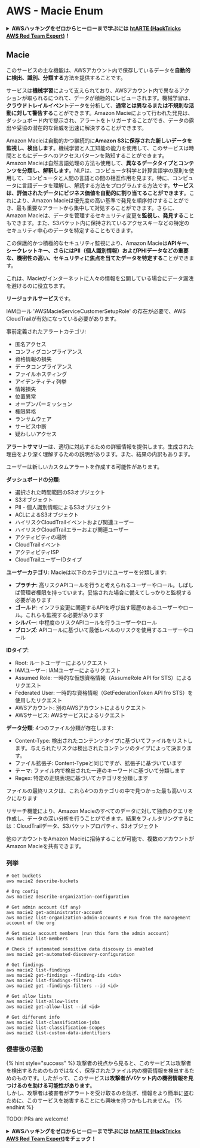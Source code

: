 # AWS - Macie Enum

<details>

<summary><strong>AWSハッキングをゼロからヒーローまで学ぶには</strong> <a href="https://training.hacktricks.xyz/courses/arte"><strong>htARTE (HackTricks AWS Red Team Expert)</strong></a><strong>！</strong></summary>

HackTricksをサポートする他の方法:

* **HackTricksにあなたの会社を広告したい**、または**HackTricksをPDFでダウンロードしたい**場合は、[**サブスクリプションプラン**](https://github.com/sponsors/carlospolop)をチェックしてください！
* [**公式PEASS & HackTricksグッズ**](https://peass.creator-spring.com)を入手する
* [**The PEASS Family**](https://opensea.io/collection/the-peass-family)を発見し、独占的な[**NFT**](https://opensea.io/collection/the-peass-family)コレクションをチェックする
* 💬 [**Discordグループ**](https://discord.gg/hRep4RUj7f)に**参加する**か、[**テレグラムグループ**](https://t.me/peass)に参加するか、**Twitter** 🐦 [**@carlospolopm**](https://twitter.com/carlospolopm)を**フォローする**。
* [**HackTricks**](https://github.com/carlospolop/hacktricks)と[**HackTricks Cloud**](https://github.com/carlospolop/hacktricks-cloud)のgithubリポジトリにPRを提出して、あなたのハッキングのコツを共有する。

</details>

## Macie

このサービスの主な機能は、AWSアカウント内で保存しているデータを**自動的に検出、識別、分類する**方法を提供することです。

サービスは**機械学習**によって支えられており、AWSアカウント内で異なるアクションが取られるにつれて、データが積極的にレビューされます。機械学習は、**クラウドトレイルイベント**データを分析して、**通常とは異なるまたは不規則な活動に対して警告する**ことができます。Amazon Macieによって行われた発見は、ダッシュボード内で提示され、アラートをトリガーすることができ、データの露出や妥協の潜在的な脅威を迅速に解決することができます。

Amazon Macieは自動的かつ継続的に**Amazon S3に保存された新しいデータを監視し、検出します**。機械学習と人工知能の能力を使用して、このサービスは時間とともにデータへのアクセスパターンを熟知することができます。\
Amazon Macieは自然言語処理の方法も使用して、**異なるデータタイプとコンテンツを分類し、解釈します**。NLPは、コンピュータ科学と計算言語学の原則を使用して、コンピュータと人間の言語との間の相互作用を見ます。特に、コンピュータに言語データを理解し、解読する方法をプログラムする方法です。**サービスは、評価されたデータにビジネス価値を自動的に割り当てることができます**。これにより、Amazon Macieは優先度の高い基準で発見を順序付けすることができ、最も重要なアラートから集中して対処することができます。さらに、Amazon Macieは、データを管理するセキュリティ変更を**監視し、発見する**こともできます。また、S3バケット内に保持されているアクセスキーなどの特定のセキュリティ中心のデータを特定することもできます。

この保護的かつ積極的なセキュリティ監視により、Amazon Macieは**APIキー、シークレットキー、さらにはPII（個人識別情報）およびPHIデータなどの重要な、機密性の高い、セキュリティに焦点を当てたデータを特定する**ことができます。

これは、Macieがインターネットに人々の情報を公開している場合にデータ漏洩を避けるのに役立ちます。

**リージョナルサービス**です。

IAMロール 'AWSMacieServiceCustomerSetupRole' の存在が必要で、AWS CloudTrailが有効になっている必要があります。

事前定義されたアラートカテゴリ:

* 匿名アクセス
* コンフィグコンプライアンス
* 資格情報の損失
* データコンプライアンス
* ファイルホスティング
* アイデンティティ列挙
* 情報損失
* 位置異常
* オープンパーミッション
* 権限昇格
* ランサムウェア
* サービス中断
* 疑わしいアクセス

**アラートサマリー**は、適切に対応するための詳細情報を提供します。生成された理由をより深く理解するための説明があります。また、結果の内訳もあります。

ユーザーは新しいカスタムアラートを作成する可能性があります。

**ダッシュボードの分類**:

* 選択された時間範囲のS3オブジェクト
* S3オブジェクト
* PII - 個人識別情報によるS3オブジェクト
* ACLによるS3オブジェクト
* ハイリスクCloudTrailイベントおよび関連ユーザー
* ハイリスクCloudTrailエラーおよび関連ユーザー
* アクティビティの場所
* CloudTrailイベント
* アクティビティISP
* CloudTrailユーザーIDタイプ

**ユーザーカテゴリ**: Macieは以下のカテゴリにユーザーを分類します:

* **プラチナ**: 高リスクAPIコールを行うと考えられるユーザーやロール。しばしば管理者権限を持っています。妥協された場合に備えてしっかりと監視する必要があります
* **ゴールド**: インフラ変更に関連するAPIを呼び出す履歴のあるユーザーやロール。これらも監視する必要があります
* **シルバー**: 中程度のリスクAPIコールを行うユーザーやロール
* **ブロンズ**: APIコールに基づいて最低レベルのリスクを使用するユーザーやロール

**IDタイプ**:

* Root: ルートユーザーによるリクエスト
* IAMユーザー: IAMユーザーによるリクエスト
* Assumed Role: 一時的な仮想資格情報（AssumeRole API for STS）によるリクエスト
* Federated User: 一時的な資格情報（GetFederationToken API fro STS）を使用したリクエスト
* AWSアカウント: 別のAWSアカウントによるリクエスト
* AWSサービス: AWSサービスによるリクエスト

**データ分類**: 4つのファイル分類が存在します:

* Content-Type: 検出されたコンテンツタイプに基づいてファイルをリストします。与えられたリスクは検出されたコンテンツのタイプによって決まります。
* ファイル拡張子: Content-Typeと同じですが、拡張子に基づいています
* テーマ: ファイル内で検出された一連のキーワードに基づいて分類します
* Regex: 特定の正規表現に基づいてカテゴリを分類します

ファイルの最終リスクは、これら4つのカテゴリの中で見つかった最も高いリスクになります

リサーチ機能により、Amazon Macieのすべてのデータに対して独自のクエリを作成し、データの深い分析を行うことができます。結果をフィルタリングするには：CloudTrailデータ、S3バケットプロパティ、S3オブジェクト

他のアカウントをAmazon Macieに招待することが可能で、複数のアカウントがAmazon Macieを共有できます。

### 列挙
```
# Get buckets
aws macie2 describe-buckets

# Org config
aws macie2 describe-organization-configuration

# Get admin account (if any)
aws macie2 get-administrator-account
aws macie2 list-organization-admin-accounts # Run from the management account of the org

# Get macie account members (run this form the admin account)
aws macie2 list-members

# Check if automated sensitive data discovey is enabled
aws macie2 get-automated-discovery-configuration

# Get findings
aws macie2 list-findings
aws macie2 get-findings --finding-ids <ids>
aws macie2 list-findings-filters
aws macie2 get -findings-filters --id <id>

# Get allow lists
aws macie2 list-allow-lists
aws macie2 get-allow-list --id <id>

# Get different info
aws macie2 list-classification-jobs
aws macie2 list-classification-scopes
aws macie2 list-custom-data-identifiers
```
### 侵害後の活動

{% hint style="success" %}
攻撃者の視点から見ると、このサービスは攻撃者を検出するためのものではなく、保存されたファイル内の機密情報を検出するためのものです。したがって、このサービスは**攻撃者がバケット内の機密情報を見つけるのを助ける可能性があります**。\
しかし、攻撃者は被害者がアラートを受け取るのを防ぎ、情報をより簡単に盗むために、このサービスを妨害することにも興味を持つかもしれません。
{% endhint %}

TODO: PRs are welcome!

<details>

<summary><strong>AWSハッキングをゼロからヒーローまで学ぶには</strong> <a href="https://training.hacktricks.xyz/courses/arte"><strong>htARTE (HackTricks AWS Red Team Expert)</strong></a><strong>をチェック！</strong></summary>

HackTricksをサポートする他の方法:

* **HackTricksにあなたの会社を広告したい**、または**HackTricksをPDFでダウンロードしたい**場合は、[**サブスクリプションプラン**](https://github.com/sponsors/carlospolop)をチェックしてください！
* [**公式PEASS & HackTricksグッズ**](https://peass.creator-spring.com)を手に入れましょう。
* [**The PEASS Family**](https://opensea.io/collection/the-peass-family)を発見し、独占的な[**NFTs**](https://opensea.io/collection/the-peass-family)のコレクションをチェックしてください。
* 💬 [**Discordグループ**](https://discord.gg/hRep4RUj7f)や[**テレグラムグループ**](https://t.me/peass)に**参加する**か、**Twitter** 🐦 [**@carlospolopm**](https://twitter.com/carlospolopm)で**フォロー**してください。
* [**HackTricks**](https://github.com/carlospolop/hacktricks)と[**HackTricks Cloud**](https://github.com/carlospolop/hacktricks-cloud)のgithubリポジトリにPRを提出して、あなたのハッキングのコツを**共有してください**。

</details>
